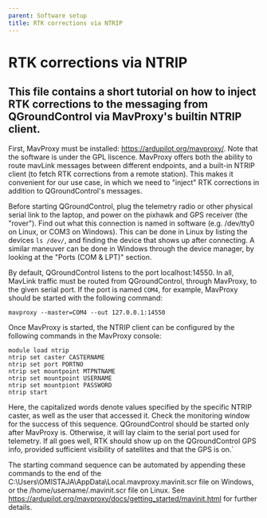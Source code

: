 ```yaml
---
parent: Software setup
title: RTK corrections via NTRIP
---
```


# RTK corrections via NTRIP

## This file contains a short tutorial on how to inject RTK corrections to the messaging from QGroundControl via MavProxy's builtin NTRIP client.

First, MavProxy must be installed: <https://ardupilot.org/mavproxy/>. Note that the software is under the GPL liscence. 
MavProxy offers both the ability to route mavLink messages between different endpoints, and a built-in NTRIP client (to fetch RTK corrections from a remote station). This makes it convenient for our use case,
in which we need to "inject" RTK corrections in addition to QGroundControl's messages.

Before starting QGroundControl, plug the telemetry radio or other physical serial link to the laptop, and power on the pixhawk and GPS receiver (the "rover"). Find out what this connection is named in software (e.g. /dev/tty0 on Linux, or COM3 on Windows).
This can be done in Linux by listing the devices `ls /dev/`, and finding the device that shows up after connecting. 
A similar maneuver can be done in Windows through the device manager, by looking at the "Ports (COM & LPT)" section.

By default, QGroundControl listens to the port localhost:14550. In all, MavLink traffic must be routed from QGroundControl, through MavProxy, to the given serial port. If the port is named `COM4`, for example,
MavProxy should be started with the following command:
```
mavproxy --master=COM4 --out 127.0.0.1:14550
```

Once MavProxy is started, the NTRIP client can be configured by the following commands in the MavProxy console:
```
module load ntrip
ntrip set caster CASTERNAME
ntrip set port PORTNO
ntrip set mountpoint MTPNTNAME
ntrip set mountpoint USERNAME
ntrip set mountpiont PASSWORD
ntrip start
```

Here, the capitalized words denote values specified by the specific NTRIP caster, as well as the user that accessed it. Check the monitoring window for the success of this sequence. QGroundControl should be started only after MavProxy is. Otherwise, it will lay claim to the serial port used for telemetry. 
If all goes well, RTK should show up on the QGroundControl GPS info, provided sufficient visibility of satellites and that the GPS is on.´

The starting command sequence can be automated by appending these commands to the end of the C:\Users\OMISTAJA\AppData\Local\.mavproxy\.mavinit.scr file on Windows, or the /home/username/.mavinit.scr file on Linux. 
See <https://ardupilot.org/mavproxy/docs/getting_started/mavinit.html> for further details.
